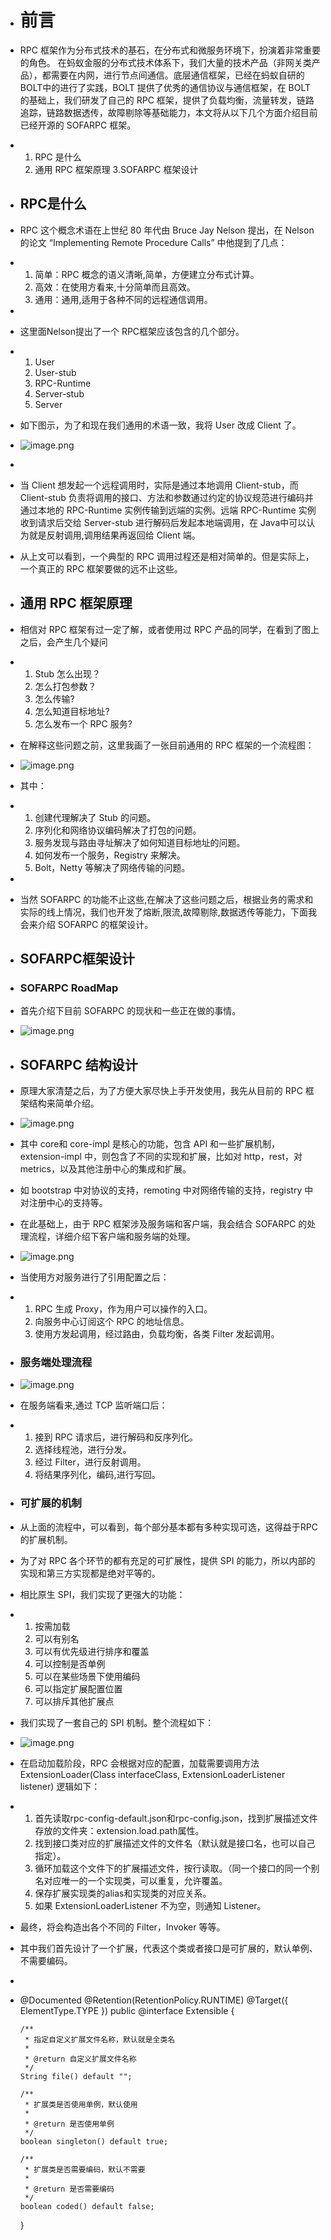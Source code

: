 - # 前言
- RPC 框架作为分布式技术的基石，在分布式和微服务环境下，扮演着非常重要的角色。
  在蚂蚁金服的分布式技术体系下，我们大量的技术产品（非网关类产品），都需要在内网，进行节点间通信。底层通信框架，已经在蚂蚁自研的 BOLT中的进行了实践，BOLT 提供了优秀的通信协议与通信框架，在 BOLT 的基础上，我们研发了自己的 RPC 框架，提供了负载均衡，流量转发，链路追踪，链路数据透传，故障剔除等基础能力，本文将从以下几个方面介绍目前已经开源的 SOFARPC 框架。
- 1. RPC 是什么
  2.  通用 RPC 框架原理
  3.SOFARPC 框架设计
- ## RPC是什么
- RPC 这个概念术语在上世纪 80 年代由 Bruce Jay Nelson 提出，在 Nelson 的论文 “Implementing Remote Procedure Calls” 中他提到了几点：
- 1. 简单：RPC 概念的语义清晰,简单，方便建立分布式计算。
  2. 高效：在使用方看来,十分简单而且高效。
  3. 通用：通用,适用于各种不同的远程通信调用。
-
- 这里面Nelson提出了一个 RPC框架应该包含的几个部分。
- 1. User
  2. User-stub
  3. RPC-Runtime
  4. Server-stub
  5. Server
- 如下图示，为了和现在我们通用的术语一致，我将 User 改成 Client 了。
- ![image.png](../assets/image_1652692209693_0.png)
-
- 当 Client 想发起一个远程调用时，实际是通过本地调用 Client-stub，而 Client-stub 负责将调用的接口、方法和参数通过约定的协议规范进行编码并通过本地的 RPC-Runtime 实例传输到远端的实例。远端 RPC-Runtime 实例收到请求后交给 Server-stub 进行解码后发起本地端调用，在 Java中可以认为就是反射调用,调用结果再返回给 Client 端。
- 从上文可以看到，一个典型的 RPC 调用过程还是相对简单的。但是实际上，一个真正的 RPC 框架要做的远不止这些。
- ## 通用 RPC 框架原理
- 相信对 RPC 框架有过一定了解，或者使用过 RPC 产品的同学，在看到了图上之后，会产生几个疑问
- 1. Stub 怎么出现？
  2. 怎么打包参数？
  3. 怎么传输?
  4. 怎么知道目标地址?
  5. 怎么发布一个 RPC 服务?
- 在解释这些问题之前，这里我画了一张目前通用的 RPC 框架的一个流程图：
- ![image.png](../assets/image_1652692276920_0.png)
- 其中：
- 1. 创建代理解决了 Stub 的问题。
  2. 序列化和网络协议编码解决了打包的问题。
  3. 服务发现与路由寻址解决了如何知道目标地址的问题。
  4. 如何发布一个服务，Registry 来解决。
  5. Bolt，Netty 等解决了网络传输的问题。
-
- 当然 SOFARPC 的功能不止这些,在解决了这些问题之后，根据业务的需求和实际的线上情况，我们也开发了熔断,限流,故障剔除,数据透传等能力，下面我会来介绍 SOFARPC 的框架设计。
- ## SOFARPC框架设计
- ### SOFARPC RoadMap
- 首先介绍下目前 SOFARPC 的现状和一些正在做的事情。
- ![image.png](../assets/image_1652692354059_0.png)
- ## SOFARPC 结构设计
- 原理大家清楚之后，为了方便大家尽快上手开发使用，我先从目前的 RPC 框架结构来简单介绍。
- ![image.png](../assets/image_1652692381718_0.png)
- 其中 core和 core-impl 是核心的功能，包含 API 和一些扩展机制，extension-impl 中，则包含了不同的实现和扩展，比如对 http，rest，对 metrics，以及其他注册中心的集成和扩展。
- 如 bootstrap 中对协议的支持，remoting 中对网络传输的支持，registry 中对注册中心的支持等。
- 在此基础上，由于 RPC 框架涉及服务端和客户端，我会结合 SOFARPC 的处理流程，详细介绍下客户端和服务端的处理。
- ![image.png](../assets/image_1652692395130_0.png)
- 当使用方对服务进行了引用配置之后：
- 1. RPC 生成 Proxy，作为用户可以操作的入口。
  2. 向服务中心订阅这个 RPC 的地址信息。
  3. 使用方发起调用，经过路由，负载均衡，各类 Filter 发起调用。
- ### 服务端处理流程
- ![image.png](../assets/image_1652692433500_0.png)
- 在服务端看来,通过 TCP 监听端口后：
- 1. 接到 RPC 请求后，进行解码和反序列化。
  2. 选择线程池，进行分发。
  3. 经过 Filter，进行反射调用。
  4. 将结果序列化，编码,进行写回。
- ### 可扩展的机制
- 从上面的流程中，可以看到，每个部分基本都有多种实现可选，这得益于RPC的扩展机制。
- 为了对 RPC 各个环节的都有充足的可扩展性，提供 SPI 的能力，所以内部的实现和第三方实现都是绝对平等的。
- 相比原生 SPI，我们实现了更强大的功能：
- 1. 按需加载
  2. 可以有别名
  3. 可以有优先级进行排序和覆盖
  4. 可以控制是否单例
  5. 可以在某些场景下使用编码
  6. 可以指定扩展配置位置
  7. 可以排斥其他扩展点
- 我们实现了一套自己的 SPI 机制。整个流程如下：
- ![image.png](../assets/image_1652692519397_0.png)
- 在启动加载阶段，RPC 会根据对应的配置，加载需要调用方法ExtensionLoader(Class<T> interfaceClass, ExtensionLoaderListener<T> listener) 逻辑如下：
- 1. 首先读取rpc-config-default.json和rpc-config.json，找到扩展描述文件存放的文件夹：extension.load.path属性。
  2.  找到接口类对应的扩展描述文件的文件名（默认就是接口名，也可以自己指定）。
  3. 循环加载这个文件下的扩展描述文件，按行读取。（同一个接口的同一个别名对应唯一的一个实现类，可以重复，允许覆盖。
  4. 保存扩展实现类的alias和实现类的对应关系。
  5.  如果 ExtensionLoaderListener 不为空，则通知 Listener。
- 最终，将会构造出各个不同的 Filter，Invoker 等等。
- 其中我们首先设计了一个扩展，代表这个类或者接口是可扩展的，默认单例、不需要编码。
-
- @Documented
  @Retention(RetentionPolicy.RUNTIME)
  @Target({ ElementType.TYPE })
  public @interface Extensible {
  
      /**
       * 指定自定义扩展文件名称，默认就是全类名
       *
       * @return 自定义扩展文件名称
       */
      String file() default "";
  
      /**
       * 扩展类是否使用单例，默认使用
       *
       * @return 是否使用单例
       */
      boolean singleton() default true;
  
      /**
       * 扩展类是否需要编码，默认不需要
       *
       * @return 是否需要编码
       */
      boolean coded() default false;
  }